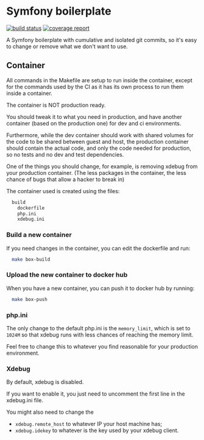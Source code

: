 # Symfony boilerplate
[![build status](https://gitlab.com/hgraca/symfony-boilerplate/badges/master/build.svg)](https://gitlab.com/hgraca/symfony-boilerplate/commits/master)
[![coverage report](https://gitlab.com/hgraca/symfony-boilerplate/badges/master/coverage.svg)](https://gitlab.com/hgraca/symfony-boilerplate/commits/master)

A Symfony boilerplate with cumulative and isolated git commits, so it's easy to change or remove what we don't want to use.

## Container

All commands in the Makefile are setup to run inside the container, except for the commands used by the CI as it has 
its own process to run them inside a container.

The container is NOT production ready. 

You should tweak it to what you need in production, and have another container (based on the production one) 
for dev and ci environments. 

Furthermore, while the dev container should work with shared volumes for the code to be shared between guest and host, 
the production container should contain the actual code, and only the code needed for production, so no tests and no 
dev and test dependencies.

One of the things you should change, for example, is removing xdebug from your production container.
(The less packages in the container, the less chance of bugs that allow a hacker to break in)

The container used is created using the files:

```bash
  build
    dockerfile
    php.ini
    xdebug.ini
```

### Build a new container

If you need changes in the container, you can edit the dockerfile and run:

```bash
  make box-build
```

### Upload the new container to docker hub

When you have a new container, you can push it to docker hub by running:

```bash
  make box-push
```

### php.ini

The only change to the default php.ini is the `memory_limit`, which is set to `1024M` 
so that xdebug runs with less chances of reaching the memory limit.

Feel free to change this to whatever you find reasonable for your production environment.

### Xdebug

By default, xdebug is disabled. 

If you want to enable it, you just need to uncomment the first line in the xdebug.ini file.

You might also need to change the
  - `xdebug.remote_host` to whatever IP your host machine has;
  - `xdebug.idekey` to whatever is the key used by your xdebug client.
